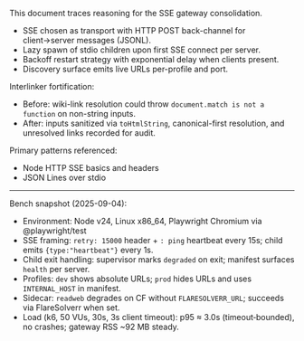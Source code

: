 This document traces reasoning for the SSE gateway consolidation.

- SSE chosen as transport with HTTP POST back-channel for client→server messages (JSONL).
- Lazy spawn of stdio children upon first SSE connect per server.
- Backoff restart strategy with exponential delay when clients present.
- Discovery surface emits live URLs per-profile and port.

Interlinker fortification:
- Before: wiki-link resolution could throw `document.match is not a function` on non-string inputs.
- After: inputs sanitized via `toHtmlString`, canonical-first resolution, and unresolved links recorded for audit.

Primary patterns referenced:
- Node HTTP SSE basics and headers
- JSON Lines over stdio

---
Bench snapshot (2025-09-04):

- Environment: Node v24, Linux x86_64, Playwright Chromium via @playwright/test
- SSE framing: `retry: 15000` header + `: ping` heartbeat every 15s; child emits `{type:"heartbeat"}` every 1s.
- Child exit handling: supervisor marks `degraded` on exit; manifest surfaces `health` per server.
- Profiles: `dev` shows absolute URLs; `prod` hides URLs and uses `INTERNAL_HOST` in manifest.
- Sidecar: `readweb` degrades on CF without `FLARESOLVERR_URL`; succeeds via FlareSolverr when set.
- Load (k6, 50 VUs, 30s, 3s client timeout): p95 ≈ 3.0s (timeout‑bounded), no crashes; gateway RSS ~92 MB steady.
